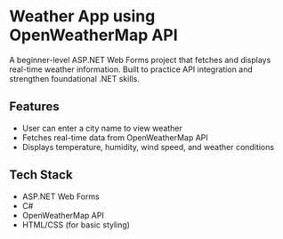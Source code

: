 # Weather App using OpenWeatherMap API

A beginner-level ASP.NET Web Forms project that fetches and displays real-time weather information. Built to practice API integration and strengthen foundational .NET skills.

## Features
- User can enter a city name to view weather
- Fetches real-time data from OpenWeatherMap API
- Displays temperature, humidity, wind speed, and weather conditions

## Tech Stack
- ASP.NET Web Forms
- C#
- OpenWeatherMap API
- HTML/CSS (for basic styling)
